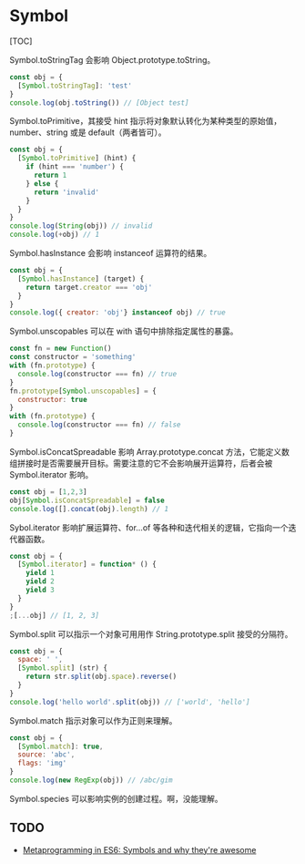 # Symbol

[TOC]

Symbol.toStringTag 会影响 Object.prototype.toString。

```js
const obj = {
  [Symbol.toStringTag]: 'test'
}
console.log(obj.toString()) // [Object test]
```

Symbol.toPrimitive，其接受 hint 指示将对象默认转化为某种类型的原始值，number、string 或是 default（两者皆可）。

```js
const obj = {
  [Symbol.toPrimitive] (hint) {
    if (hint === 'number') {
      return 1
    } else {
      return 'invalid'
    }
  }
}
console.log(String(obj)) // invalid
console.log(+obj) // 1
```

Symbol.hasInstance 会影响 instanceof 运算符的结果。

```js
const obj = {
  [Symbol.hasInstance] (target) {
    return target.creator === 'obj'
  }
}
console.log({ creator: 'obj'} instanceof obj) // true
```

Symbol.unscopables 可以在 with 语句中排除指定属性的暴露。

```js
const fn = new Function()
const constructor = 'something'
with (fn.prototype) {
  console.log(constructor === fn) // true
}
fn.prototype[Symbol.unscopables] = {
  constructor: true
}
with (fn.prototype) {
  console.log(constructor === fn) // false
}
```

Symbol.isConcatSpreadable 影响 Array.prototype.concat 方法，它能定义数组拼接时是否需要展开目标。需要注意的它不会影响展开运算符，后者会被 Symbol.iterator 影响。

```js
const obj = [1,2,3]
obj[Symbol.isConcatSpreadable] = false
console.log([].concat(obj).length) // 1
```

Sybol.iterator 影响扩展运算符、for...of 等各种和迭代相关的逻辑，它指向一个迭代器函数。

```js
const obj = {
  [Symbol.iterator] = function* () {
    yield 1
    yield 2
    yield 3
  }
}
;[...obj] // [1, 2, 3]
```

Symbol.split 可以指示一个对象可用用作 String.prototype.split 接受的分隔符。

```js
const obj = {
  space: ' ',
  [Symbol.split] (str) {
    return str.split(obj.space).reverse()
  }
}
console.log('hello world'.split(obj)) // ['world', 'hello']
```

Symbol.match 指示对象可以作为正则来理解。

```js
const obj = {
  [Symbol.match]: true,
  source: 'abc',
  flags: 'img'
}
console.log(new RegExp(obj)) // /abc/gim
```

Symbol.species 可以影响实例的创建过程。啊，没能理解。

## TODO

* [Metaprogramming in ES6: Symbols and why they're awesome](https://www.keithcirkel.co.uk/metaprogramming-in-es6-symbols/#symbolspecies)
